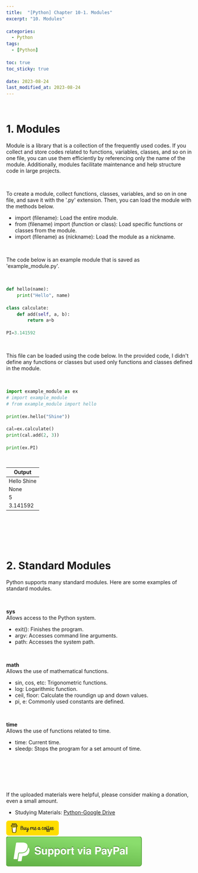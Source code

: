 ```yaml
---
title:  "[Python] Chapter 10-1. Modules"
excerpt: "10. Modules"

categories:
  - Python
tags:
  - [Python]

toc: true
toc_sticky: true
 
date: 2023-08-24
last_modified_at: 2023-08-24
---
```


&nbsp;

# 1. Modules
Module is a library that is a collection of the frequently used codes. If you collect and store codes related to functions, variables, classes, and so on in one file, you can use them efficiently by referencing only the name of the module. Additionally, modules facilitate maintenance and help structure code in large projects.

&nbsp;

To create a module, collect functions, classes, variables, and so on in one file, and save it with the '.py' extension. Then, you can load the module with the methods below.
- import (filename): Load the entire module.
- from (filename) import (function or class): Load specific functions or classes from the module.
- import (filename) as (nickname): Load the module as a nickname.

&nbsp;

The code below is an example module that is saved as 'example_module.py'.

&nbsp;

```python
def hello(name):
    print("Hello", name)

class calculate:
    def add(self, a, b):
        return a+b

PI=3.141592
```

&nbsp;

This file can be loaded using the code below. In the provided code, I didn't define any functions or classes but used only functions and classes defined in the module.

&nbsp;

```python
import example_module as ex
# import example_module
# from example_module import hello

print(ex.hello("Shine"))

cal=ex.calculate()
print(cal.add(2, 3))

print(ex.PI)
```

&nbsp;

| Output |
|---|
| Hello Shine |
| None |
| 5 |
| 3.141592 |

&nbsp;

&nbsp;

&nbsp;

# 2. Standard Modules
Python supports many standard modules. Here are some examples of standard modules.

&nbsp;

**sys**\
Allows access to the Python system.
- exit(): Finishes the program.
- argv: Accesses command line arguments.
- path: Accesses the system path.

&nbsp;

**math**\
Allows the use of mathematical functions.
- sin, cos, etc: Trigonometric functions.
- log: Logarithmic function.
- ceil, floor: Calculate the roundign up and down values.
- pi, e: Commonly used constants are defined.

&nbsp;

**time**\
Allows the use of functions related to time.
- time: Current time.
- sleedp: Stops the program for a set amount of time.

&nbsp;

&nbsp;

&nbsp;

If the uploaded materials were helpful, please consider making a donation, even a small amount.
- Studying Materials: ​[Python-Google Drive](https://drive.google.com/drive/u/3/folders/1btmxn1mWaPy8ZYZvRu2HWbiV2UKsDwLP)

[!["Buy Me A Coffee"](https://raw.githubusercontent.com/Shine-Loi/Shine-Loi.github.io/master/assets/images/Buymeacoffee.png)](https://www.buymeacoffee.com/shine_loi_lee)
[![Support via PayPal](https://raw.githubusercontent.com/Shine-Loi/Shine-Loi.github.io/41d049ca49169c961adde8f77b7d0f6981851ea3/assets/images/Paypal.svg)](https://paypal.me/goldbin0514?country.x=KR&locale.x=ko_KR)
